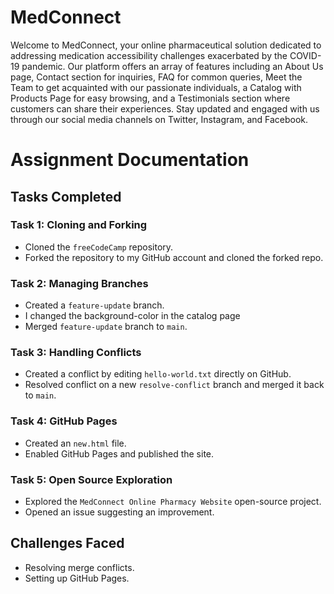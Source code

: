 # MedConnect
Welcome to MedConnect, your online pharmaceutical solution dedicated to addressing medication accessibility challenges exacerbated by the COVID-19 pandemic. Our platform offers an array of features including an About Us page, Contact section for inquiries, FAQ for common queries, Meet the Team to get acquainted with our passionate individuals, a Catalog with Products Page for easy browsing, and a Testimonials section where customers can share their experiences. Stay updated and engaged with us through our social media channels on Twitter, Instagram, and Facebook.
# Assignment Documentation

## Tasks Completed

### Task 1: Cloning and Forking
- Cloned the `freeCodeCamp` repository.
- Forked the repository to my GitHub account and cloned the forked repo.

### Task 2: Managing Branches
- Created a `feature-update` branch.
- I changed the background-color in the catalog page 
- Merged `feature-update` branch to `main`.

### Task 3: Handling Conflicts
- Created a conflict by editing `hello-world.txt` directly on GitHub.
- Resolved conflict on a new `resolve-conflict` branch and merged it back to `main`.

### Task 4: GitHub Pages
- Created an `new.html` file.
- Enabled GitHub Pages and published the site.

### Task 5: Open Source Exploration
- Explored the `MedConnect Online Pharmacy Website` open-source project.
- Opened an issue suggesting an improvement.

## Challenges Faced
- Resolving merge conflicts.
- Setting up GitHub Pages.

